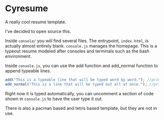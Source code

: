 # Cyresume
A really cool resume template.

I've decided to open source this.

Inside `console/` you will find several files. The entrypoint, `index.html`, is actually almost entirely blank. `console.js` manages the homepage.
This is a typeout resume modeled after consoles and terminals such as the bash environment.

Inside `console.js`, you can use the add function and add_normal function to append typeable lines.

```javascript
add("This is a typeable line that will be typed word by word."); //prints out like this: > This is a typeable line that will be typed word by word.<br />
add_normal("This is a line that will be typed out all at once."); //prints out like this: This is a line that will be typed out all at once.<br />
```

Right now it is typed automatically, you can uncomment a section of code shown in `console.js` to have the user type it out.

There is also a pacman based and tetris based template, but they are not in use.